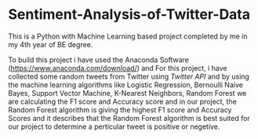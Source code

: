# Sentiment-Analysis-of-Twitter-Data
This is a Python with Machine Learning based project completed by me in my 4th year of BE degree.

To build this project i have used the Anaconda Software (https://www.anaconda.com/download/)
and For this project, i have collected some random tweets from Twitter using *Twitter API*
and by using the machine learning algorithms like Logistic Regression, Bernoulli Naive Bayes, Support Vector Machine, K-Nearest Neighbors, Random Forest we are calculating the F1 score and Accuracy score and in our project, the Random Forest algorithm is giving the highest F1 score and Accuracy Scores and it describes that the Random Forest algorithm is best suited for our project to determine a perticular tweet is positive or negetive.
